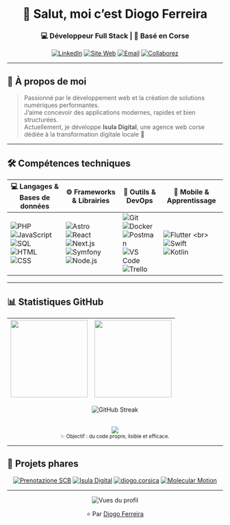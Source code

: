 <!-- PROFIL GITHUB – DIOGO FERREIRA -->
<div align="center">

# 👋 Salut, moi c’est **Diogo Ferreira**
### 💻 Développeur Full Stack | 🌴 Basé en Corse

[![LinkedIn](https://img.shields.io/badge/LinkedIn-0077B5?style=for-the-badge&logo=linkedin&logoColor=white)](https://www.linkedin.com/in/diogo2b/)
[![Site Web](https://img.shields.io/badge/diogo.corsica-00B4D8?style=for-the-badge&logo=google-chrome&logoColor=white)](https://diogo.corsica)
[![Email](https://img.shields.io/badge/Email-D14836?style=for-the-badge&logo=gmail&logoColor=white)](mailto:dioguinho2b@gmail.com)
[![Collaborez](https://img.shields.io/badge/Travaillons%20ensemble-28a745?style=for-the-badge&logo=rocket&logoColor=white)](mailto:dioguinho2b@gmail.com?subject=Collaboration%20technique)

</div>

---

## 🧠 À propos de moi
> Passionné par le développement web et la création de solutions numériques performantes.  
> J’aime concevoir des applications modernes, rapides et bien structurées.  
> Actuellement, je développe **Isula Digital**, une agence web corse dédiée à la transformation digitale locale 🌊  

---

## 🛠️ Compétences techniques

<div align="center">

| 💻 Langages & Bases de données | ⚙️ Frameworks & Librairies | 🔧 Outils & DevOps | 📱 Mobile & Apprentissage |
|-------------------------------|-----------------------------|-------------------|---------------------------|
| ![PHP](https://img.shields.io/badge/PHP-777BB4?style=for-the-badge&logo=php&logoColor=white) <br> ![JavaScript](https://img.shields.io/badge/JavaScript-F7DF1E?style=for-the-badge&logo=javascript&logoColor=black) <br> ![SQL](https://img.shields.io/badge/SQL-336791?style=for-the-badge&logo=postgresql&logoColor=white) <br> ![HTML](https://img.shields.io/badge/HTML-E34F26?style=for-the-badge&logo=html5&logoColor=white) <br> ![CSS](https://img.shields.io/badge/CSS-1572B6?style=for-the-badge&logo=css3&logoColor=white) | ![Astro](https://img.shields.io/badge/Astro-FF5F56?style=for-the-badge&logo=astro&logoColor=white) <br> ![React](https://img.shields.io/badge/React-61DAFB?style=for-the-badge&logo=react&logoColor=black) <br> ![Next.js](https://img.shields.io/badge/Next.js-000000?style=for-the-badge&logo=nextdotjs&logoColor=white) <br> ![Symfony](https://img.shields.io/badge/Symfony-000000?style=for-the-badge&logo=symfony&logoColor=white) <br> ![Node.js](https://img.shields.io/badge/Node.js-339933?style=for-the-badge&logo=node.js&logoColor=white) | ![Git](https://img.shields.io/badge/Git-F05032?style=for-the-badge&logo=git&logoColor=white) <br> ![Docker](https://img.shields.io/badge/Docker-2496ED?style=for-the-badge&logo=docker&logoColor=white) <br> ![Postman](https://img.shields.io/badge/Postman-FF6C37?style=for-the-badge&logo=postman&logoColor=white) <br> ![VS Code](https://img.shields.io/badge/VS_Code-007ACC?style=for-the-badge&logo=visual-studio-code&logoColor=white) <br> ![Trello](https://img.shields.io/badge/Trello-0052CC?style=for-the-badge&logo=trello&logoColor=white) | ![Flutter](https://img.shields.io/badge/Flutter_(en_apprentissage)-02569B?style=for-the-badge&logo=flutter&logoColor=white) <br> ![Swift](https://img.shields.io/badge/Swift-FA7343?style=for-the-badge&logo=swift&logoColor=white) <br> ![Kotlin](https://img.shields.io/badge/Kotlin-0095D5?style=for-the-badge&logo=kotlin&logoColor=white) |

</div>

---

## 📊 Statistiques GitHub

<div align="center">

| <img src="https://github-readme-stats.vercel.app/api?username=Diogo2b&show_icons=true&theme=tokyonight&hide_border=true" height="180px"/> | <img src="https://github-readme-stats.vercel.app/api/top-langs/?username=Diogo2b&layout=compact&theme=tokyonight&hide_border=true" height="180px"/> |
|-----------------------------------------------------------------------------------------------------------------------------------------|-----------------------------------------------------------------------------------------------------------------------------------|

</div>

<div align="center">

![GitHub Streak](https://github-readme-streak-stats-eight.vercel.app/?user=Diogo2b&theme=tokyonight&hide_border=true&date_format=M%20j%5B,%20Y%5D)

<br/>
<img src="https://img.shields.io/badge/Qualité_du_code-A-brightgreen?style=for-the-badge&logo=codefactor&logoColor=white"/>
<br/>
<sub>✨ Objectif : du code propre, lisible et efficace.</sub>

</div>

---

## 🚀 Projets phares

<div align="center">

[![Prenotazione SCB](https://img.shields.io/badge/Prenotazione_SCB-00BFFF?style=for-the-badge&logo=github&logoColor=white)](https://github.com/Diogo2b/PrenotazioneSCB)
[![Isula Digital](https://img.shields.io/badge/isuladigital.com-00B4D8?style=for-the-badge&logo=internet-explorer&logoColor=white)](https://isuladigital.com)
[![diogo.corsica](https://img.shields.io/badge/diogo.corsica-0078D7?style=for-the-badge&logo=google-chrome&logoColor=white)](https://diogo.corsica)
[![Molecular Motion](https://img.shields.io/badge/Molecular_Motion-ff69b4?style=for-the-badge&logo=github&logoColor=white)](https://github.com/Diogo2b/molecular-motion)

</div>

---

<div align="center">

![Vues du profil](https://komarev.com/ghpvc/?username=Diogo2b&color=00B4D8&style=for-the-badge)

⭐️ Par [Diogo Ferreira](https://diogo.corsica)

</div>
